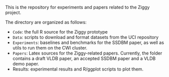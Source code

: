 This is the repository for experiments and papers related to the Ziggy project.

The directory are organized as follows:
* `Code`: the full R source for the Ziggy prototype
* `Data`: scripts to download and format datasets from the UCI repository
* `Experiments`: baselines and benchmarks for the SSDBM paper, as well as utils 
to run them on the CWI cluster.
* `Papers`: Latex sources for the Ziggy-related papers. Currently, the folder
  contains a draft VLDB paper, an accepted SSDBM paper and a VLDB demo paper.
* Results: experimental results and R/ggplot scripts to plot them.
